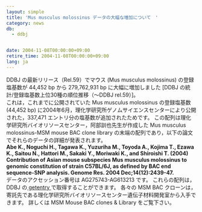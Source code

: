```yaml
---
layout: simple
title: 'Mus musculus molossinus データの大幅な増加について　'
category: news
db:
  - ddbj


date: 2004-11-08T00:00:00+09:00
retire_time: 2004-11-08T00:00:00+09:00
lang: ja
---
```


<html>DDBJ の最新リリース（Rel.59）でマウス (Mus musculus molossinus) の登録塩基数が 44,452 bp から 279,762,931 bp に大幅に増加しました [DDBJ の統計/登録塩基数上位30種の順位推移（～DDBJ rel.59）]。<br>これは，これまでに公開されていた Mus musculus molossinus の登録塩基数 (44,452 bp) に2004年6月，理化学研究所ゲノムサイエンスセンターにより公開された，337,471 エントリ分の塩基数が追加されたためです。 この配列は理化学研究所バイオリソースセンター，阿部訓也先生が作成した Mus musculus molossinus-MSM mouse BAC clone library の末端の配列であり，以下の論文でそれらのデータの詳細が発表されます。<br><b>Abe K., Noguchi H., Tagawa K., Yuzuriha M., Toyoda A., Kojima T., Ezawa K., Saitou N., Hattori M., Sakaki Y., Moriwaki K., and Shiroishi T. (2004) Contribution of Asian mouse subspecies Mus musculus molossinus to genomic constitution of strain C57BL/6J, as defined by BAC end sequence-SNP analysis. Genome Res. 2004 Dec;14(12):2439-47.</b><br>データのアクセッション番号は AG275743-AG613213 です。 これらの配列は，DDBJ の<a href="http://getentry.ddbj.nig.ac.jp/top-j.html"> getentry </a>で取得することができます。 各々の MSM BAC クローンは，寄託先である理化学研究所バイオリソースセンター遺伝子材料開発室から入手できます。 詳しくは MSM Mouse BAC clones &amp; Library をご覧下さい。</html>
